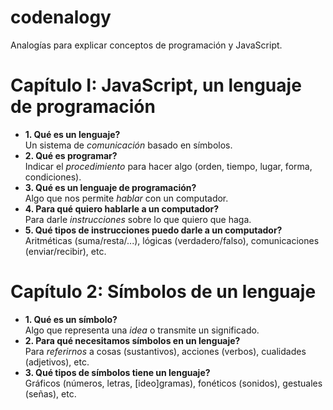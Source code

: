 codenalogy
==========

Analogías para explicar conceptos de programación y JavaScript.

# Capítulo I: JavaScript, un lenguaje de programación

- **1. Qué es un lenguaje?**  
  Un sistema de _*comunicación*_ basado en símbolos.
- **2. Qué es programar?**  
  Indicar el _*procedimiento*_ para hacer algo (orden, tiempo, lugar, forma, condiciones).
- **3. Qué es un lenguaje de programación?**  
  Algo que nos permite _*hablar*_ con un computador.
- **4. Para qué quiero hablarle a un computador?**  
  Para darle _*instrucciones*_ sobre lo que quiero que haga.
- **5. Qué tipos de instrucciones puedo darle a un computador?**  
  Aritméticas (suma/resta/...), lógicas (verdadero/falso), comunicaciones (enviar/recibir), etc.

# Capítulo 2: Símbolos de un lenguaje

- **1. Qué es un símbolo?**  
  Algo que representa una _*idea*_ o transmite un significado.
- **2. Para qué necesitamos símbolos en un lenguaje?**  
  Para _*referirnos*_ a cosas (sustantivos), acciones (verbos), cualidades (adjetivos), etc.
- **3. Qué tipos de símbolos tiene un lenguaje?**  
  Gráficos (números, letras, [ideo]gramas), fonéticos (sonidos), gestuales (señas), etc.
